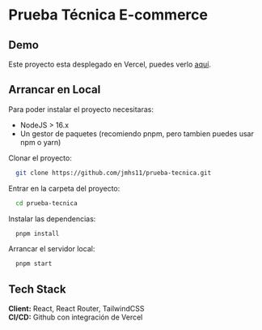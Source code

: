 # Prueba Técnica E-commerce

## Demo

Este proyecto esta desplegado en Vercel, puedes verlo [aquí](https://prueba-tecnica-orcin.vercel.app/).

## Arrancar en Local

Para poder instalar el proyecto necesitaras:

- NodeJS > 16.x
- Un gestor de paquetes (recomiendo pnpm, pero tambien puedes usar npm o yarn)

Clonar el proyecto:

```bash
  git clone https://github.com/jmhs11/prueba-tecnica.git
```

Entrar en la carpeta del proyecto:

```bash
  cd prueba-tecnica
```

Instalar las dependencias:

```bash
  pnpm install
```

Arrancar el servidor local:

```bash
  pnpm start
```

## Tech Stack

**Client:** React, React Router, TailwindCSS  
**CI/CD:** Github con integración de Vercel

